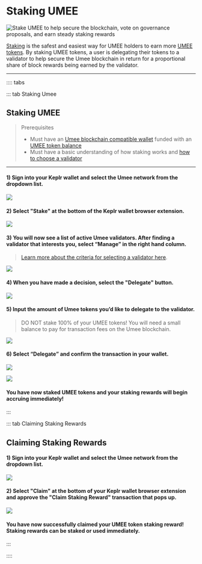 # Staking UMEE

![Stake UMEE to help secure the blockchain, vote on governance proposals, and earn steady staking rewards](/bg/why-stake.png)

[Staking](/learn-the-basics/staking-basics/what-is-staking) is the safest and easiest way for UMEE holders to earn more [UMEE tokens](/overview/umee-token). By staking UMEE tokens, a user is delegating their tokens to a validator to help secure the Umee blockchain in return for a proportional share of block rewards being earned by the validator.

****

:::: tabs

::: tab Staking Umee

## Staking UMEE

> Prerequisites
>
> * Must have an [Umee blockchain compatible wallet](/users/getting-started/creating-wallet.html#creating-an-umee-blockchain-compatible-wallet) funded with an [UMEE token balance](/users/getting-started/funding-wallet)
> * Must have a basic understanding of how staking works and [how to choose a validator](/users/staking-umee/selecting-validator)

****

#### 1) Sign into your Keplr wallet and select the Umee network from the dropdown list.

![](/bg/stake-umee-1.png)

#### 2) Select "Stake" at the bottom of the Keplr wallet browser extension.

![](/bg/stake-umee-2.png)


#### 3) You will now see a list of active Umee validators. After finding a validator that interests you, select “Manage” in the right hand column.

> [Learn more about the criteria for selecting a validator here](/users/staking-umee/selecting-validator).

![](/bg/stake-umee-5.png)

#### 4) When you have made a decision, select the "Delegate" button.

![](/bg/stake-umee-6.png)

#### 5) Input the amount of Umee tokens you’d like to delegate to the validator.

> DO NOT stake 100% of your UMEE tokens! You will need a small balance to pay for transaction fees on the Umee blockchain.

![](/bg/stake-umee-7.png)

#### 6) Select “Delegate” and confirm the transaction in your wallet.

![](/bg/stake-umee-8.png)

![](/bg/stake-umee-9.png)

#### You have now staked UMEE tokens and your staking rewards will begin accruing immediately!

:::

::: tab Claiming Staking Rewards

## Claiming Staking Rewards

#### 1) Sign into your Keplr wallet and select the Umee network from the dropdown list.

![](/bg/claim-stake-1.png)

#### 2) Select "Claim" at the bottom of your Keplr wallet browser extension and approve the "Claim Staking Reward" transaction that pops up.

![](/bg/claim-stake-2.png)

#### You have now successfully claimed your UMEE token staking reward! Staking rewards can be staked or used immediately.

:::

::::